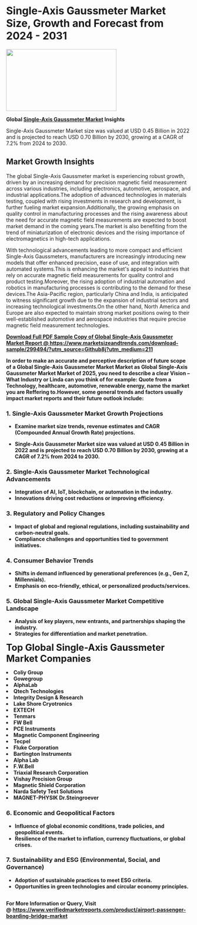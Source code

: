 <H1>Single-Axis Gaussmeter Market Size, Growth and Forecast from 2024 - 2031</H1><img class="aligncenter size-medium wp-image-584254" src="https://thirdeyenews.in/wp-content/uploads/2024/09/Global-Market-Research-300x168.jpeg" alt="" width="300" height="168" /><p><strong>Global&nbsp;<a href="https://www.marketsizeandtrends.com/download-sample/299494/?utm_source=Github8j?utm_medium=211">Single-Axis Gaussmeter Market</a> Insights</strong></p><p>Single-Axis Gaussmeter Market size was valued at USD 0.45 Billion in 2022 and is projected to reach USD 0.70 Billion by 2030, growing at a CAGR of 7.2% from 2024 to 2030.</p><p><h2>Market Growth Insights</h2> <p>The global Single-Axis Gaussmeter market is experiencing robust growth, driven by an increasing demand for precision magnetic field measurement across various industries, including electronics, automotive, aerospace, and industrial applications.The adoption of advanced technologies in materials testing, coupled with rising investments in research and development, is further fueling market expansion.Additionally, the growing emphasis on quality control in manufacturing processes and the rising awareness about the need for accurate magnetic field measurements are expected to boost market demand in the coming years.The market is also benefiting from the trend of miniaturization of electronic devices and the rising importance of electromagnetics in high-tech applications.</p> <p><strong><a href="#"></a></strong></p> <p>With technological advancements leading to more compact and efficient Single-Axis Gaussmeters, manufacturers are increasingly introducing new models that offer enhanced precision, ease of use, and integration with automated systems.This is enhancing the market's appeal to industries that rely on accurate magnetic field measurements for quality control and product testing.Moreover, the rising adoption of industrial automation and robotics in manufacturing processes is contributing to the demand for these devices.The Asia-Pacific region, particularly China and India, is anticipated to witness significant growth due to the expansion of industrial sectors and increasing technological investments.On the other hand, North America and Europe are also expected to maintain strong market positions owing to their well-established automotive and aerospace industries that require precise magnetic field measurement technologies.</p> <p><strong><a href="#"></p><p><span class=""><strong>Download Full PDF Sample Copy of Global Single-Axis Gaussmeter Market Report</strong> @ <a href="https://www.marketsizeandtrends.com/download-sample/299494/?utm_source=Github8j?utm_medium=211" target="_blank">https://www.marketsizeandtrends.com/download-sample/299494/?utm_source=Github8j?utm_medium=211</a></span></p><p>In order to make an accurate and perceptive description of future scope of a Global&nbsp;Single-Axis Gaussmeter Market Market as Global&nbsp;Single-Axis Gaussmeter Market Market of 2025, you need to describe a clear Vision &ndash; What Industry or Linda can you think of for example: Quote from a Technology, healthcare, automotive, renewable energy, name the market you are Reffering to.However, some general trends and factors usually impact market reports and their future outlook include:</p><h3>1.&nbsp;<strong>Single-Axis Gaussmeter Market Growth Projections</strong></h3><ul><li>Examine market size trends, revenue estimates and CAGR (Compounded Annual Growth Rate) projections.</li><li><p>Single-Axis Gaussmeter Market size was valued at USD 0.45 Billion in 2022 and is projected to reach USD 0.70 Billion by 2030, growing at a CAGR of 7.2% from 2024 to 2030.</p></li></ul><h3>2.&nbsp;<strong>Single-Axis Gaussmeter Market Technological Advancements</strong></h3><ul><li>Integration of AI, IoT, blockchain, or automation in the industry.</li><li>Innovations driving cost reductions or improving efficiency.</li></ul><h3>3.&nbsp;<strong>Regulatory and Policy Changes</strong></h3><ul><li>Impact of global and regional regulations, including sustainability and carbon-neutral goals.</li><li>Compliance challenges and opportunities tied to government initiatives.</li></ul><h3>4.&nbsp;<strong>Consumer Behavior Trends</strong></h3><ul><li>Shifts in demand influenced by generational preferences (e.g., Gen Z, Millennials).</li><li>Emphasis on eco-friendly, ethical, or personalized products/services.</li></ul><h3>5.&nbsp;<strong>Global Single-Axis Gaussmeter Market Competitive Landscape</strong></h3><ul><li>Analysis of key players, new entrants, and partnerships shaping the industry.</li><li>Strategies for differentiation and market penetration.</li></ul><p data-pm-slice="1 1 []"><span style="color: inherit; font-family: inherit; font-size: 25px;">Top Global Single-Axis Gaussmeter Market Companies</span></p><div class="" data-test-id=""><p><li>Coliy Group</li><li> Gowegroup</li><li> AlphaLab</li><li> Qtech Technologies</li><li> Integrity Design & Research</li><li> Lake Shore Cryotronics</li><li> EXTECH</li><li> Tenmars</li><li> FW Bell</li><li> PCE Instruments</li><li> Magnetic Component Engineering</li><li> Tecpel</li><li> Fluke Corporation</li><li> Bartington Instruments</li><li> Alpha Lab</li><li> F.W.Bell</li><li> Triaxial Research Corporation</li><li> Vishay Precision Group</li><li> Magnetic Shield Corporation</li><li> Narda Safety Test Solutions</li><li> MAGNET-PHYSIK Dr.Steingroever</li></p></div><h3>6.&nbsp;<strong>Economic and Geopolitical Factors</strong></h3><ul><li>Influence of global economic conditions, trade policies, and geopolitical events.</li><li>Resilience of the market to inflation, currency fluctuations, or global crises.</li></ul><h3>7.&nbsp;<strong>Sustainability and ESG (Environmental, Social, and Governance)</strong></h3><ul><li>Adoption of sustainable practices to meet ESG criteria.</li><li>Opportunities in green technologies and circular economy principles.</li></ul><h2><strong style="font-size: 14px;">For More Information or Query, Visit @&nbsp;</strong><a style="background-color: #ffffff; font-size: 14px;" href="https://www.marketsizeandtrends.com/report/single-axis-gaussmeter-market/" target="_blank">https://www.verifiedmarketreports.com/product/airport-passenger-boarding-bridge-market</a></h2>